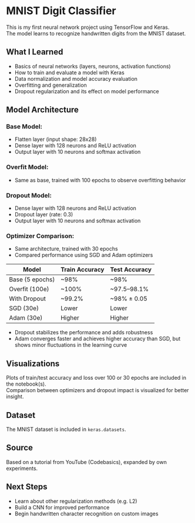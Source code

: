 # MNIST Digit Classifier

This is my first neural network project using TensorFlow and Keras.  
The model learns to recognize handwritten digits from the MNIST dataset.

## What I Learned

- Basics of neural networks (layers, neurons, activation functions)
- How to train and evaluate a model with Keras
- Data normalization and model accuracy evaluation
- Overfitting and generalization
- Dropout regularization and its effect on model performance

## Model Architecture

### Base Model:

- Flatten layer (input shape: 28x28)
- Dense layer with 128 neurons and ReLU activation
- Output layer with 10 neurons and softmax activation

### Overfit Model:

- Same as base, trained with 100 epochs to observe overfitting behavior

### Dropout Model:

- Dense layer with 128 neurons and ReLU activation
- Dropout layer (rate: 0.3)
- Output layer with 10 neurons and softmax activation

### Optimizer Comparison:

- Same architecture, trained with 30 epochs
- Compared performance using SGD and Adam optimizers

| Model           | Train Accuracy | Test Accuracy |
| --------------- | -------------- | ------------- |
| Base (5 epochs) | ~98%           | ~98%          |
| Overfit (100e)  | ~100%          | ~97.5–98.1%   |
| With Dropout    | ~99.2%         | ~98% ± 0.05   |
| SGD (30e)       | Lower          | Lower         |
| Adam (30e)      | Higher         | Higher        |

- Dropout stabilizes the performance and adds robustness
- Adam converges faster and achieves higher accuracy than SGD, but shows minor fluctuations in the learning curve

## Visualizations

Plots of train/test accuracy and loss over 100 or 30 epochs are included in the notebook(s).  
Comparison between optimizers and dropout impact is visualized for better insight.

## Dataset

The MNIST dataset is included in `keras.datasets`.

## Source

Based on a tutorial from YouTube (Codebasics), expanded by own experiments.

## Next Steps

- Learn about other regularization methods (e.g. L2)
- Build a CNN for improved performance
- Begin handwritten character recognition on custom images
